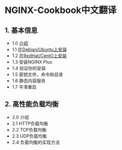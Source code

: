 # NGINX-Cookbook中文翻译
## 1. 基本信息
  - 1.0 [介绍](/articles/basics.md)
  - 1.1 [在Debian/Ubuntu上安装](/articles/basics.md#11-在debianubuntu上安装)
  - 1.2 [在RedHat/CentO上安装](/articles/basics.md#12-在redhatcentos上安装)
  - 1.3 安装NGINX Plus
  - 1.4 验证你的安装
  - 1.5 密钥文件，命令和目录
  - 1.6 静态内容服务
  - 1.7 平滑重启
## 2. 高性能负载均衡
  - 2.0 介绍
  - 2.1 HTTP负载均衡
  - 2.2 TCP负载均衡
  - 2.3 UDP负载均衡
  - 2.4 负载均衡的实现方法
 
